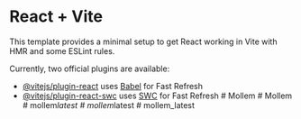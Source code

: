 # React + Vite

This template provides a minimal setup to get React working in Vite with HMR and some ESLint rules.

Currently, two official plugins are available:

- [@vitejs/plugin-react](https://github.com/vitejs/vite-plugin-react/blob/main/packages/plugin-react/README.md) uses [Babel](https://babeljs.io/) for Fast Refresh
- [@vitejs/plugin-react-swc](https://github.com/vitejs/vite-plugin-react-swc) uses [SWC](https://swc.rs/) for Fast Refresh
#   M o l l e m  
 #   M o l l e m  
 #   m o l l e m _ l a t e s t  
 #   m o l l e m _ l a t e s t  
 #   m o l l e m _ l a t e s t  
 